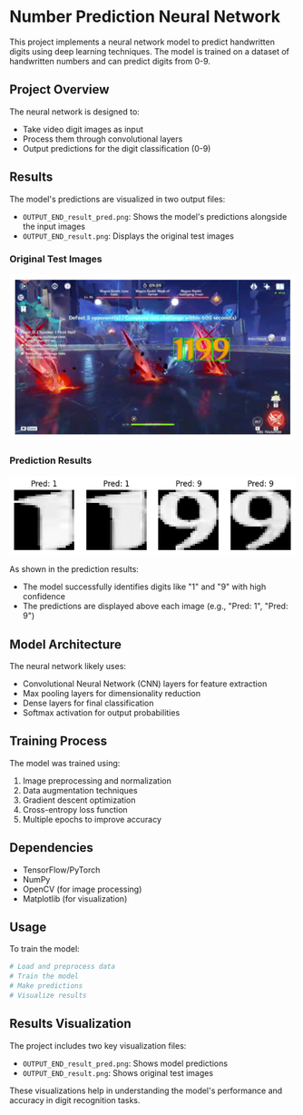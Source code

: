 # Number Prediction Neural Network

This project implements a neural network model to predict handwritten digits using deep learning techniques. The model is trained on a dataset of handwritten numbers and can predict digits from 0-9.

## Project Overview

The neural network is designed to:
- Take video digit images as input
- Process them through convolutional layers
- Output predictions for the digit classification (0-9)

## Results

The model's predictions are visualized in two output files:
- `OUTPUT_END_result_pred.png`: Shows the model's predictions alongside the input images
- `OUTPUT_END_result.png`: Displays the original test images

### Original Test Images
![Original Images](OUTPUT_END_result.png)

### Prediction Results
![Model Predictions](OUTPUT_END_result_pred.png)



As shown in the prediction results:
- The model successfully identifies digits like "1" and "9" with high confidence
- The predictions are displayed above each image (e.g., "Pred: 1", "Pred: 9")

## Model Architecture

The neural network likely uses:
- Convolutional Neural Network (CNN) layers for feature extraction
- Max pooling layers for dimensionality reduction
- Dense layers for final classification
- Softmax activation for output probabilities

## Training Process

The model was trained using:
1. Image preprocessing and normalization
2. Data augmentation techniques
3. Gradient descent optimization
4. Cross-entropy loss function
5. Multiple epochs to improve accuracy

## Dependencies

- TensorFlow/PyTorch
- NumPy
- OpenCV (for image processing)
- Matplotlib (for visualization)

## Usage

To train the model:
```python
# Load and preprocess data
# Train the model
# Make predictions
# Visualize results
```

## Results Visualization

The project includes two key visualization files:
- `OUTPUT_END_result_pred.png`: Shows model predictions
- `OUTPUT_END_result.png`: Shows original test images

These visualizations help in understanding the model's performance and accuracy in digit recognition tasks. 